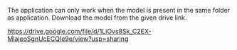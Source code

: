The application can only work when the model is present in the same folder as application. Download the model from the given drive link.

https://drive.google.com/file/d/1LiOvs8Sk_C2EX-MlajeoSgnUcECQIe9e/view?usp=sharing
